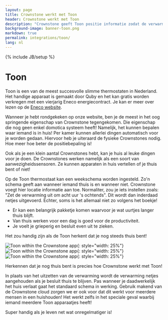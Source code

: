 ```yaml
---
layout: page
title: Crownstone werkt met Toon
header: Crownstone werkt met Toon
description: "Crownstone geeft Toon positie informatie zodat de verwarming niet uitgaat volgens het standaard schema, maar netjes aanblijft in het geval je besluit thuis te blijven."
background-image: banner-toon.png
markdown: true
permalink: integrations/toon/
lang: nl
---
```


{% include JB/setup %}

# Toon

Toon is een van de meest succesvolle slimme thermostaten in Nederland. Het handige apparaat is gemaakt door Quby en 
het kan gratis worden verkregen met een vierjarig Eneco energiecontract. Je kan er meer over lezen op de 
[Eneco website](https://www.eneco.nl/energieproducten/toon-thermostaat/).

Wanneer je hebt rondgekeken op onze website, ben je de meest in het oog springende eigenschap van Crownstone
tegengekomen. Die eigenschap die nog geen enkel domotica systeem heeft! Namelijk, het kunnen bepalen waar iemand is in huis!
Per kamer kunnen allerlei dingen automatisch voor je worden 
gedaan. Hiervoor heb je uiteraard de fysieke Crownstones nodig. Hoe meer hoe beter de positiebepaling is!

Ook als je een klein aantal Crownstones hebt, kan je huis al leuke dingen voor je doen. De Crownstones werken
namelijk als een soort van aanwezigheidssensoren. Ze kunnen apparaten in huis vertellen of je thuis bent of niet!

Op de Toon thermostaat kan een weekschema worden ingesteld. Zo'n schema geeft aan wanneer iemand thuis is en wanneer niet.
Crownstone voegt hier locatie informatie aan toe. Normaliter, zou je iets instellen zoals: "Zet de verwarming uit om
acht uur 's ochtends". Dit wordt dan inderdaad netjes uitgevoerd. Echter, soms is het allemaal niet zo volgens het 
boekje! 

* Er kan een belangrijk pakketje komen waarvoor je wat uurtjes langer thuis blijft. 
* Van thuis werken voor een dag is goed voor de productiviteit.
* Je voelt je grieperig en besluit even uit te zieken.

Het zou handig zijn als de Toon herkent dat je nog steeds thuis bent! 

![Toon within the Crownstone app](/attachments/toon-image4.png){: style="width: 25%"}
![Toon within the Crownstone app](/attachments/toon-image3.png){: style="width: 25%"}
![Toon within the Crownstone app](/attachments/toon-image2.png){: style="width: 25%"}

Herkennen dat je nog thuis bent is precies hoe Crownstone werkt met Toon!

In plaats van het uitzetten van de verwarming wordt de verwarming netjes aangehouden als je besluit thuis te blijven.
Pas wanneer je daadwerkelijk het huis verlaat gaat het standaard schema in werking. Gebruik makend van de Crownstone
cloud zorgen we er ook voor dat dit werkt voor meerdere mensen in een huishouden! Het werkt zelfs in het speciale geval
waarbij iemand meerdere Toon apparaatjes heeft!

Super handig als je leven net wat onregelmatiger is!
